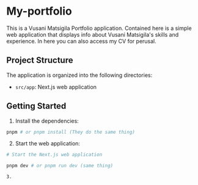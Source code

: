# My-portfolio

This is a Vusani Matsigila Portfolio application. 
Contained here is a simple web application that displays info 
about Vusani Matsigila's skills and experience. In here you 
can also access my CV for perusal. 

## Project Structure

The application is organized into the following directories:

- `src/app`: Next.js web application

## Getting Started

1. Install the dependencies:

```bash
pnpm # or pnpm install (They do the same thing)
```

2. Start the web application:

```bash
# Start the Next.js web application

pnpm dev # or pnpm run dev (same thing)

3.